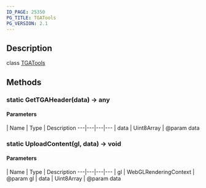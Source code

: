 ```yaml
---
ID_PAGE: 25350
PG_TITLE: TGATools
PG_VERSION: 2.1
---
```

## Description

class [TGATools](/classes/2.3/TGATools)



## Methods

### static  GetTGAHeader(data) &rarr; any



#### Parameters
 | Name | Type | Description
---|---|---|---
 | data | Uint8Array |   @param data

### static  UploadContent(gl, data) &rarr; void



#### Parameters
 | Name | Type | Description
---|---|---|---
 | gl | WebGLRenderingContext |   @param gl
 | data | Uint8Array |   @param data
